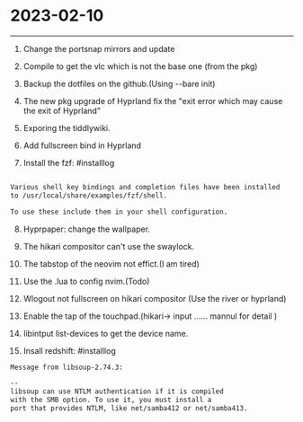 # 2023-02-10
---

1. Change the portsnap mirrors and update

2. Compile to get the vlc which is not the base one (from the pkg)

3. Backup the dotfiles on the github.(Using --bare init)

4. The new pkg upgrade of Hyprland fix the "exit error which may cause the exit of Hyprland"

5. Exporing the tiddlywiki.

6. Add fullscreen bind in Hyprland

7. Install the fzf: #installlog 
```bash

Various shell key bindings and completion files have been installed
to /usr/local/share/examples/fzf/shell.

To use these include them in your shell configuration.

```
8. Hyprpaper: change the wallpaper.

9. The hikari compositor can't use the swaylock.

10. The tabstop of the neovim not effict.(I am tired)

11. Use the .lua to config nvim.(Todo)

12. Wlogout not fullscreen on hikari compositor (Use the river or hyprland)

13. Enable the tap of the touchpad.(hikari-> input ...... mannul for detail ) 

14. libintput list-devices to get the device name.

15. Insall redshift: #installlog
```bash
Message from libsoup-2.74.3:

--
libsoup can use NTLM authentication if it is compiled
with the SMB option. To use it, you must install a
port that provides NTLM, like net/samba412 or net/samba413.

```

